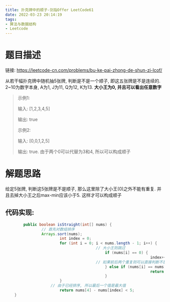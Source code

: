 ```yaml
---
title: 扑克牌中的顺子-剑指Offer LeetCode61
date: 2022-03-23 20:14:19
tags: 
- 算法与数据结构
- Leetcode
---
```


# 题目描述

链接: https://leetcode-cn.com/problems/bu-ke-pai-zhong-de-shun-zi-lcof/

从若干幅扑克牌中随机抽5张牌, 判断是不是一个顺子, 即这五张牌是不是连续的. 2~10为数字本身, A为1, J为11, Q为12, K为13. **大小王为0, 并且可以看出任意数字**

> 示例1:
>
> 输入: \[1,2,3,4,5]
>
> 输出:  true
>
> 示例2:
>
> 输入: \[0,0,1,2,5]
>
> 输出: true. 由于两个0可以代替为3和4, 所以可以构成顺子

<!--more-->

# 解题思路

给定5张牌, 判断这5张牌是不是顺子, 那么这里除了大小王(0)之外不能有重复. 并且去掉大小王之后max-min应该小于5. 这样才可以构成顺子

## 代码实现:

```java
		public boolean isStraight(int[] nums) {
			    // 首先对数组排序
			    Arrays.sort(nums);
			    		int index = 0;
					    for (int i = 0; i < nums.length - 1; i++) {
					    			    // 大小王则跳过
						    			    if (nums[i] == 0) {
			    			    			    				index++;
					    			    // 如果前后两个重复则可以直接判断不是顺子
			    						    } else if (nums[i] == nums[i + 1]) {
			    							    			    return false;
			    						    }
			    		}
				    // 由于已经排序, 所以最后一个值是最大值
			    		return nums[4] - nums[index] < 5;
	}
```



